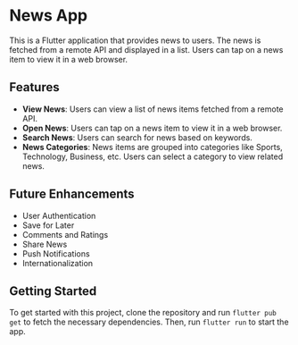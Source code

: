 # News App

This is a Flutter application that provides news to users. The news is fetched from a remote API and displayed in a list. Users can tap on a news item to view it in a web browser.

## Features

- **View News**: Users can view a list of news items fetched from a remote API.
- **Open News**: Users can tap on a news item to view it in a web browser.
- **Search News**: Users can search for news based on keywords.
- **News Categories**: News items are grouped into categories like Sports, Technology, Business, etc. Users can select a category to view related news.

## Future Enhancements

- User Authentication
- Save for Later
- Comments and Ratings
- Share News
- Push Notifications
- Internationalization

## Getting Started

To get started with this project, clone the repository and run `flutter pub get` to fetch the necessary dependencies. Then, run `flutter run` to start the app.

